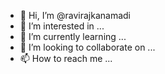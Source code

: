 - 👋 Hi, I’m @ravirajkanamadi
- 👀 I’m interested in ...
- 🌱 I’m currently learning ...
- 💞️ I’m looking to collaborate on ...
- 📫 How to reach me ...

<!---
ravirajkanamadi/ravirajkanamadi is a ✨ special ✨ repository because its `README.md` (this file) appears on your GitHub profile.
You can click the Preview link to take a look at your changes.
--->
